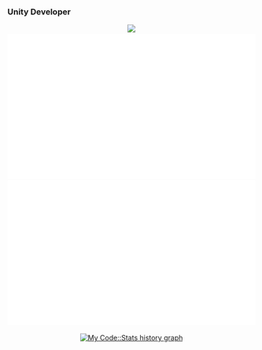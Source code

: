 ### Unity Developer 



<div align="center">
  <a href="https://github.com/Denchyaknow">
    <img src="https://codestats-readme.avior.me/api/?username=Denchyaknow&show_icons=true&theme=nightowl" />
  </a>
</div>
<div align="center">
  <table>
    <tr align="center">
      <a href="https://github.com/Denchyaknow">
          <img src="https://raw.githubusercontent.com/Denchyaknow/MyStats/master/generated/overview.svg#gh-dark-mode-only" />
          <img src="https://raw.githubusercontent.com/Denchyaknow/MyStats/master/generated/languages.svg#gh-dark-mode-only" />
    </a>
    </tr>
    <tr>
      <a href="https://github.com/Denchyaknow">

![My Code::Stats history graph](https://codestats-readme.wegfan.cn/history-graph/Denchyaknow?bg_color=111&text_color=aaa&grid_color=333&language_colors=["3e4053","cc4b48","518fbd","ba7a2b","60bd68","f17cb0","b2912f","c71585","b276b2"])
      </a>
    </tr>
  </table>
</div>

